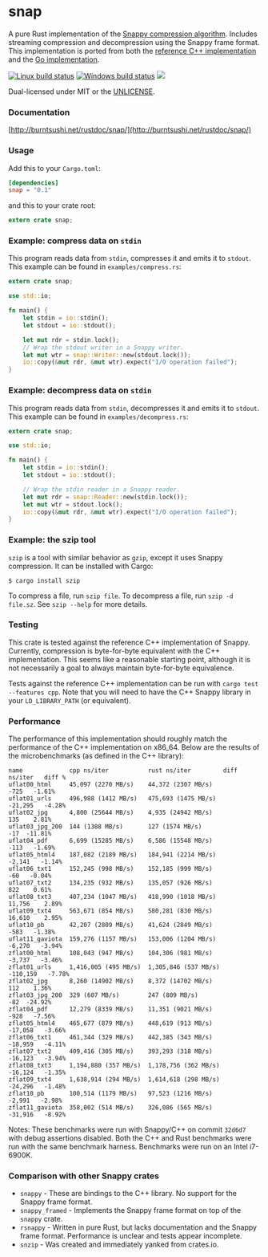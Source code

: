 snap
====
A pure Rust implementation of the
[Snappy compression algorithm](http://google.github.io/snappy/).
Includes streaming compression and decompression using the Snappy frame format.
This implementation is ported from both the
[reference C++ implementation](https://github.com/google/snappy)
and the
[Go implementation](https://github.com/golang/snappy).

[![Linux build status](https://api.travis-ci.org/BurntSushi/snap.png)](https://travis-ci.org/BurntSushi/snap)
[![Windows build status](https://ci.appveyor.com/api/projects/status/github/BurntSushi/snap?svg=true)](https://ci.appveyor.com/project/BurntSushi/snap)
[![](http://meritbadge.herokuapp.com/snap)](https://crates.io/crates/snap)

Dual-licensed under MIT or the [UNLICENSE](http://unlicense.org).

### Documentation

[http://burntsushi.net/rustdoc/snap/](http://burntsushi.net/rustdoc/snap/)

### Usage

Add this to your `Cargo.toml`:

```toml
[dependencies]
snap = "0.1"
```

and this to your crate root:

```rust
extern crate snap;
```

### Example: compress data on `stdin`

This program reads data from `stdin`, compresses it and emits it to `stdout`.
This example can be found in `examples/compress.rs`:

```rust
extern crate snap;

use std::io;

fn main() {
    let stdin = io::stdin();
    let stdout = io::stdout();

    let mut rdr = stdin.lock();
    // Wrap the stdout writer in a Snappy writer.
    let mut wtr = snap::Writer::new(stdout.lock());
    io::copy(&mut rdr, &mut wtr).expect("I/O operation failed");
}
```

### Example: decompress data on `stdin`

This program reads data from `stdin`, decompresses it and emits it to `stdout`.
This example can be found in `examples/decompress.rs`:

```rust
extern crate snap;

use std::io;

fn main() {
    let stdin = io::stdin();
    let stdout = io::stdout();

    // Wrap the stdin reader in a Snappy reader.
    let mut rdr = snap::Reader::new(stdin.lock());
    let mut wtr = stdout.lock();
    io::copy(&mut rdr, &mut wtr).expect("I/O operation failed");
}
```

### Example: the szip tool

`szip` is a tool with similar behavior as `gzip`, except it uses Snappy
compression. It can be installed with Cargo:

```
$ cargo install szip
```

To compress a file, run `szip file`. To decompress a file, run `szip -d
file.sz`. See `szip --help` for more details.

### Testing

This crate is tested against the reference C++ implementation of Snappy.
Currently, compression is byte-for-byte equivalent with the C++ implementation.
This seems like a reasonable starting point, although it is not necessarily
a goal to always maintain byte-for-byte equivalence.

Tests against the reference C++ implementation can be run with
`cargo test --features cpp`. Note that you will need to have the C++ Snappy
library in your `LD_LIBRARY_PATH` (or equivalent).

### Performance

The performance of this implementation should roughly match the performance of
the C++ implementation on x86_64. Below are the results of the microbenchmarks
(as defined in the C++ library):

```
name             cpp ns/iter           rust ns/iter         diff ns/iter   diff %
uflat00_html     45,097 (2270 MB/s)    44,372 (2307 MB/s)           -725   -1.61%
uflat01_urls     496,988 (1412 MB/s)   475,693 (1475 MB/s)       -21,295   -4.28%
uflat02_jpg      4,800 (25644 MB/s)    4,935 (24942 MB/s)            135    2.81%
uflat03_jpg_200  144 (1388 MB/s)       127 (1574 MB/s)               -17  -11.81%
uflat04_pdf      6,699 (15285 MB/s)    6,586 (15548 MB/s)           -113   -1.69%
uflat05_html4    187,082 (2189 MB/s)   184,941 (2214 MB/s)        -2,141   -1.14%
uflat06_txt1     152,245 (998 MB/s)    152,185 (999 MB/s)            -60   -0.04%
uflat07_txt2     134,235 (932 MB/s)    135,057 (926 MB/s)            822    0.61%
uflat08_txt3     407,234 (1047 MB/s)   418,990 (1018 MB/s)        11,756    2.89%
uflat09_txt4     563,671 (854 MB/s)    580,281 (830 MB/s)         16,610    2.95%
uflat10_pb       42,207 (2809 MB/s)    41,624 (2849 MB/s)           -583   -1.38%
uflat11_gaviota  159,276 (1157 MB/s)   153,006 (1204 MB/s)        -6,270   -3.94%
zflat00_html     108,043 (947 MB/s)    104,306 (981 MB/s)         -3,737   -3.46%
zflat01_urls     1,416,005 (495 MB/s)  1,305,846 (537 MB/s)     -110,159   -7.78%
zflat02_jpg      8,260 (14902 MB/s)    8,372 (14702 MB/s)            112    1.36%
zflat03_jpg_200  329 (607 MB/s)        247 (809 MB/s)                -82  -24.92%
zflat04_pdf      12,279 (8339 MB/s)    11,351 (9021 MB/s)           -928   -7.56%
zflat05_html4    465,677 (879 MB/s)    448,619 (913 MB/s)        -17,058   -3.66%
zflat06_txt1     461,344 (329 MB/s)    442,385 (343 MB/s)        -18,959   -4.11%
zflat07_txt2     409,416 (305 MB/s)    393,293 (318 MB/s)        -16,123   -3.94%
zflat08_txt3     1,194,880 (357 MB/s)  1,178,756 (362 MB/s)      -16,124   -1.35%
zflat09_txt4     1,638,914 (294 MB/s)  1,614,618 (298 MB/s)      -24,296   -1.48%
zflat10_pb       100,514 (1179 MB/s)   97,523 (1216 MB/s)         -2,991   -2.98%
zflat11_gaviota  358,002 (514 MB/s)    326,086 (565 MB/s)        -31,916   -8.92%
```

Notes: These benchmarks were run with Snappy/C++ on commit `32d6d7` with debug
assertions disabled. Both the C++ and Rust benchmarks were run with the same
benchmark harness. Benchmarks were run on an Intel i7-6900K.

### Comparison with other Snappy crates

* `snappy` - These are bindings to the C++ library. No support for the Snappy
  frame format.
* `snappy_framed` - Implements the Snappy frame format on top of the `snappy`
  crate.
* `rsnappy` - Written in pure Rust, but lacks documentation and the Snappy
  frame format. Performance is unclear and tests appear incomplete.
* `snzip` - Was created and immediately yanked from crates.io.
